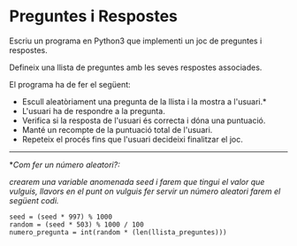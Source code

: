 # Preguntes i Respostes

Escriu un programa en Python3 que implementi un joc de preguntes i respostes.

Defineix una llista de preguntes amb les seves respostes associades.

El programa ha de fer el següent:

- Escull aleatòriament una pregunta de la llista i la mostra a l'usuari.*
- L'usuari ha de respondre a la pregunta.
- Verifica si la resposta de l'usuari és correcta i dóna una puntuació.
- Manté un recompte de la puntuació total de l'usuari.
- Repeteix el procés fins que l'usuari decideixi finalitzar el joc.

---

**Com fer un número aleatori?:*

*crearem una variable anomenada seed i farem que tingui el valor que vulguis, llavors en el punt on vulguis fer servir un número aleatori farem el següent codi.*
```
seed = (seed * 997) % 1000
random = (seed * 503) % 1000 / 100
numero_pregunta = int(random * (len(llista_preguntes)))
```